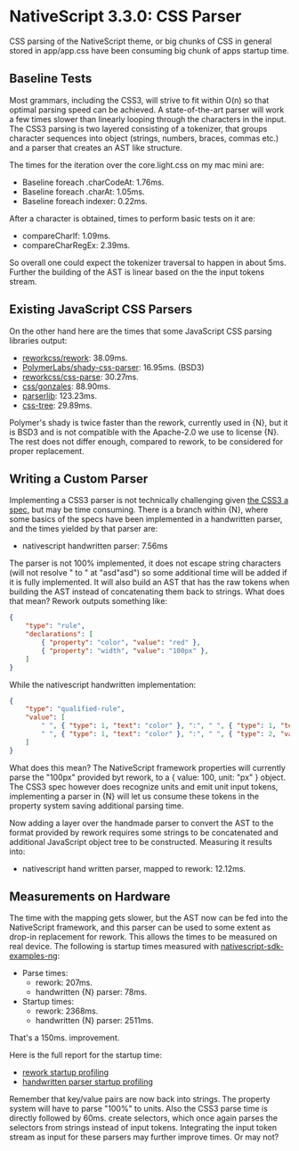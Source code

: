 # NativeScript 3.3.0: CSS Parser

CSS parsing of the NativeScript theme, or big chunks of CSS in general stored in app/app.css have been consuming big chunk of apps startup time.

## Baseline Tests
Most grammars, including the CSS3, will strive to fit within O(n) so that optimal parsing speed can be achieved. A state-of-the-art parser will work a few times slower than linearly looping through the characters in the input. The CSS3 parsing is two layered consisting of a tokenizer, that groups character sequences into object (strings, numbers, braces, commas etc.) and a parser that creates an AST like structure.

The times for the iteration over the core.light.css on my mac mini are:
 - Baseline foreach .charCodeAt: 1.76ms.
 - Baseline foreach .charAt: 1.05ms.
 - Baseline foreach indexer: 0.22ms.

After a character is obtained, times to perform basic tests on it are:
 - compareCharIf: 1.09ms.
 - compareCharRegEx: 2.39ms.

So overall one could expect the tokenizer traversal to happen in about 5ms. Further the building of the AST is linear based on the the input tokens stream.

## Existing JavaScript CSS Parsers
On the other hand here are the times that some JavaScript CSS parsing libraries output:
 - [reworkcss/rework](https://github.com/reworkcss/rework): 38.09ms.
 - [PolymerLabs/shady-css-parser](https://github.com/PolymerLabs/shady-css-parser): 16.95ms. (BSD3)
 - [reworkcss/css-parse](https://github.com/reworkcss/css-parse): 30.27ms.
 - [css/gonzales](https://github.com/css/gonzales): 88.90ms.
 - [parserlib](https://github.com/CSSLint/parser-lib): 123.23ms.
 - [css-tree](https://github.com/csstree/csstree): 29.89ms.

Polymer's shady is twice faster than the rework, currently used in {N}, but it is BSD3 and is not compatible with the Apache-2.0 we use to license {N}. The rest does not differ enough, compared to rework, to be considered for proper replacement.

## Writing a Custom Parser
Implementing a CSS3 parser is not technically challenging given [the CSS3 a spec](https://www.w3.org/TR/css-syntax-3/), but may be time consuming. There is a branch within {N}, where some basics of the specs have been implemented in a handwritten parser, and the times yielded by that parser are:
 - nativescript handwritten parser: 7.56ms

The parser is not 100% implemented, it does not escape string characters (will not resolve \" to " at "asd\"asd") so some additional time will be added if it is fully implemented. It will also build an AST that has the raw tokens when building the AST instead of concatenating them back to strings. What does that mean? Rework outputs something like:
``` JSON
{
    "type": "rule",
    "declarations": [
        { "property": "color", "value": "red" },
        { "property": "width", "value": "100px" },
    ]
}
```
While the nativescript handwritten implementation:
``` JSON
{
    "type": "qualified-rule",
    "value": [
        " ", { "type": 1, "text": "color" }, ":", " ", { "type": 1, "text": "red" }, ";",
        " ", { "type": 1, "text": "color" }, ":", " ", { "type": 2, "value": "100", "unit": "px" }
    ]
}
```
What does this mean? The NativeScript framework properties will currently parse the "100px" provided byt rework, to a { value: 100, unit: "px" } object. The CSS3 spec however does recognize units and emit unit input tokens, implementing a parser in {N} will let us consume these tokens in the property system saving additional parsing time.

Now adding a layer over the handmade parser to convert the AST to the format provided by rework requires some strings to be concatenated and additional JavaScript object tree to be constructed. Measuring it results into:
 - nativescript hand written parser, mapped to rework: 12.12ms.

## Measurements on Hardware
The time with the mapping gets slower, but the AST now can be fed into the NativeScript framework, and this parser can be used to some extent as drop-in replacement for rework. This allows the times to be measured on real device. The following is startup times measured with [nativescript-sdk-examples-ng](https://github.com/NativeScript/nativescript-sdk-examples-ng):
 - Parse times:
    - rework: 207ms.
    - handwritten {N} parser: 78ms.
 - Startup times:
    - rework: 2368ms.
    - handwritten {N} parser: 2511ms.

That's a 150ms. improvement.

Here is the full report for the startup time:
- [rework startup profiling](./reports/android-sdk-ng-nexus5-rework.html)
- [handwritten parser startup profiling](./reports/android-sdk-ng-nexus5-n.html)

Remember that key/value pairs are now back into strings. The property system will have to parse "100%" to units. Also the CSS3 parse time is directly followed by 60ms. create selectors, which once again parses the selectors from strings instead of input tokens. Integrating the input token stream as input for these parsers may further improve times. Or may not?